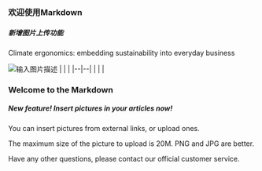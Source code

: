 ### 欢迎使用Markdown

##### 新增图片上传功能

Climate ergonomics: embedding sustainability into everyday business

![输入图片描述](1_md_files%5Cb7484d90-b7c6-11ed-9957-298ee5e43fd2.jpeg?v=1&type=image)
|  |  |
|--|--|
|  |  |

 

### Welcome to the Markdown

##### New feature! Insert pictures in your articles now!

You can insert pictures from external links, or upload ones.

The maximum size of the picture to upload is 20M. PNG and JPG are better.

Have any other questions, please contact our official customer service.
